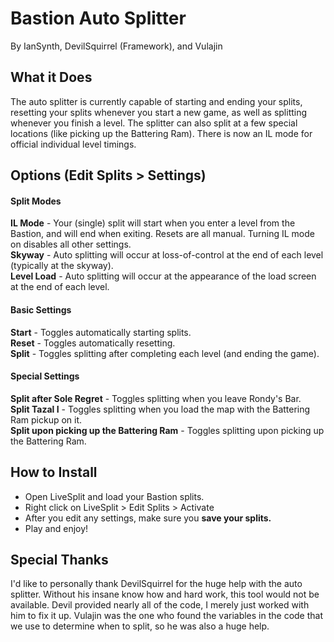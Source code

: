 # Bastion Auto Splitter
By IanSynth, DevilSquirrel (Framework), and Vulajin

## What it Does

The auto splitter is currently capable of starting and ending your splits, resetting your splits whenever you start a new game, as well as splitting whenever you finish a level. The splitter can also split at a few special locations (like picking up the Battering Ram). There is now an IL mode for official individual level timings.

## Options (Edit Splits > Settings)

#### Split Modes
**IL Mode** - Your (single) split will start when you enter a level from the Bastion, and will end when exiting. Resets are all manual. Turning IL mode on disables all other settings.  
**Skyway** - Auto splitting will occur at loss-of-control at the end of each level (typically at the skyway).  
**Level Load** - Auto splitting will occur at the appearance of the load screen at the end of each level.  

#### Basic Settings

**Start** - Toggles automatically starting splits.  
**Reset** - Toggles automatically resetting.  
**Split** - Toggles splitting after completing each level (and ending the game).  

#### Special Settings

**Split after Sole Regret** - Toggles splitting when you leave Rondy's Bar.  
**Split Tazal I** - Toggles splitting when you load the map with the Battering Ram pickup on it.  
**Split upon picking up the Battering Ram** - Toggles splitting upon picking up the Battering Ram.  


## How to Install

- Open LiveSplit and load your Bastion splits.
- Right click on LiveSplit > Edit Splits > Activate
- After you edit any settings, make sure you **save your splits.**
- Play and enjoy!

## Special Thanks

I'd like to personally thank DevilSquirrel for the huge help with the auto splitter. Without his insane know how and hard work, this tool would not be available. Devil provided nearly all of the code, I merely just worked with him to fix it up. Vulajin was the one who found the variables in the code that we use to determine when to split, so he was also a huge help.